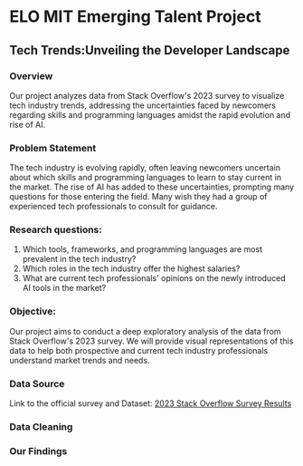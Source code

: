 # ELO MIT Emerging Talent Project
## Tech Trends:Unveiling the Developer Landscape
### Overview

Our project analyzes data from Stack Overflow's 2023 survey to visualize tech industry trends, addressing the uncertainties faced by newcomers regarding skills and programming languages amidst the rapid evolution and rise of AI.


### Problem Statement
The tech industry is evolving rapidly, often leaving newcomers uncertain about which skills and programming languages to learn to stay current in the market. The rise of AI has added to these uncertainties, prompting many questions for those entering the field. Many wish they had a group of experienced tech professionals to consult for guidance.


### Research questions:

1. Which tools, frameworks, and programming languages are most prevalent in the tech industry?
2. Which roles in the tech industry offer the highest salaries?
3. What are current tech professionals' opinions on the newly introduced AI tools in the market?

### Objective:

Our project aims to conduct a deep exploratory analysis of the data from Stack Overflow's 2023 survey. We will provide visual representations of this data to help both prospective and current tech industry professionals understand market trends and needs.

### Data Source

Link to the official survey and Dataset: [2023 Stack Overflow Survey Results](https://survey.stackoverflow.co/) 

### Data Cleaning


### Our Findings






